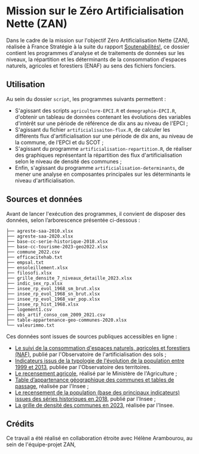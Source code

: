 # Mission sur le Zéro Artificialisation Nette (ZAN)

Dans le cadre de la mission sur l'objectif Zéro Artificialisation Nette (ZAN), réalisée à France Stratégie à la suite du rapport [Soutenabilités!](https://www.strategie.gouv.fr/publications/soutenabilites-orchestrer-planifier-laction-publique), ce dossier contient les programmes d'analyse et de traitements de données sur les niveaux, la répartition et les déterminants de la consommation d'espaces naturels, agricoles et forestiers (ENAF) au sens des fichiers fonciers.

## Utilisation

Au sein du dossier `script`, les programmes suivants permettent : 

- S'agissant des scripts `agriculture-EPCI.R` et `demographie-EPCI.R`, d'obtenir un tableau de données contenant les évolutions des variables d'intérêt sur une période de référence de dix ans au niveau de l'EPCI ;
- S'agissant du fichier `artificialisaiton-flux.R`, de calculer les différents flux d'artificialisation sur une période de dix ans, au niveau de la commune, de l'EPCI et du SCOT ;
- S'agissant du programme `artificialisation-repartition.R`, de réaliser des graphiques représentant la répartition des flux d'artificialisation selon le niveau de densité des communes ;
- Enfin, s'agissant du programme `artificialisation-determinants`, de mener une analyse en composantes principales sur les déterminants le niveau d'artificialisation.

## Sources et données

Avant de lancer l'exécution des programmes, il convient de disposer des données, selon l’arborescence présentée ci-dessous :

```
├── agreste-saa-2010.xlsx
├── agreste-saa-2020.xlsx
├── base-cc-serie-historique-2018.xlsx
├── base-cc-tourisme-2023-geo2022.xlsx
├── commune_2022.csv
├── efficacitehab.txt
├── empsal.txt
├── ensoleillement.xlsx
├── filosofi.xlsx
├── grille_densite_7_niveaux_detaille_2023.xlsx
├── indic_sex_rp.xlsx
├── insee_rp_evol_1968_sm_brut.xlsx
├── insee_rp_evol_1968_sn_brut.xlsx
├── insee_rp_evol_1968_var_pop.xlsx
├── insee_rp_hist_1968.xlsx
├── logement1.csv
├── obs_artif_conso_com_2009_2021.csv
├── table-appartenance-geo-communes-2020.xlsx
└── valeurimmo.txt
```

Ces données sont issues de sources publiques accessibles en ligne :

- [Le suivi de la consommation d'espaces naturels, agricoles et forestiers (NAF)](https://cerema.app.box.com/v/pnb-action7-indicateurs-ff), publié par l'Observatoire de l'artificialisation des sols ; 
- [Indicateurs issus de la typologie de l'évolution de la population entre 1999 et 2013](https://www.observatoire-des-territoires.gouv.fr/visiotheque/2017-dynpop-typologie-de-levolution-de-la-population-entre-1999-et-2013), publiée par l'Observatoire des territoires.
- [Le recensement agricole](https://stats.agriculture.gouv.fr/cartostat/#c=indicator), réalisé par le Ministère de l'Agriculture ;
- [Table d’appartenance géographique des communes et tables de passage](https://www.insee.fr/fr/information/2028028), réalisée par l'Insee ;
- [Le recensement de la population (base des principaux indicateurs) issues des séries historiques en 2018](https://www.insee.fr/fr/statistiques/5395965), publié par l'Insee ;
- [La grille de densité des communes en 2023](https://www.insee.fr/fr/statistiques/fichier/6439600/grille_densite_7_niveaux_detaille_2023.xlsx
), réalisée par l'Insee.

## Crédits

Ce travail a été réalisé en collaboration étroite avec Hélène Arambourou, au sein de l'équipe-projet ZAN, 
